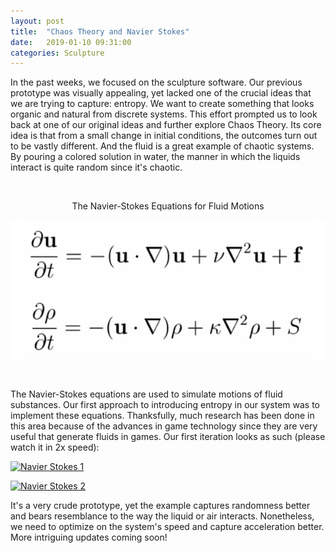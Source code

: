 ```yaml
---
layout: post
title:  "Chaos Theory and Navier Stokes"
date:   2019-01-10 09:31:00
categories: Sculpture
---
```


In the past weeks, we focused on the sculpture software. Our previous prototype was visually appealing, yet lacked one of the crucial ideas that we are trying to capture: entropy. We want to create something that looks organic and natural from discrete systems. This effort prompted us to look back at one of our original ideas and further explore Chaos Theory. Its core idea is that from a small change in initial conditions, the outcomes turn out to be vastly different. And the fluid is a great example of chaotic systems. By pouring a colored solution in water, the manner in which the liquids interact is quite random since it's chaotic.

<br/>
<p align="center"> 
 The Navier-Stokes Equations for Fluid Motions
</p>
<p align="center"> 
  <img src="/assets/images/formula.png">
</p>
<br/>

The Navier-Stokes equations are used to simulate motions of fluid substances. Our first approach to introducing entropy in our system was to implement these equations. Thanksfully, much research has been done in this area because of the advances in game technology since they are very useful that generate fluids in games. Our first iteration looks as such (please watch it in 2x speed):

[![Navier Stokes 1](https://img.youtube.com/vi/05RShJG_6Eg/0.jpg)](https://youtu.be/05RShJG_6Eg)

[![Navier Stokes 2](https://img.youtube.com/vi/US8DI976hfE/0.jpg)](https://youtu.be/US8DI976hfE)


It's a very crude prototype, yet the example captures randomness better and bears resemblance to the way the liquid or air interacts. Nonetheless, we need to optimize on the system's speed and capture acceleration better. More intriguing updates coming soon!

